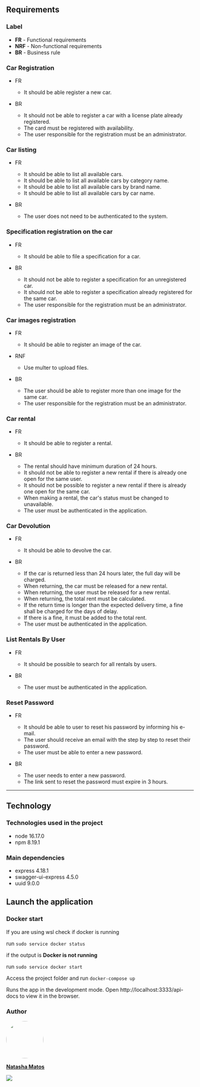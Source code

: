 ## Requirements

### Label
* **FR** - Functional requirements
* **NRF** - Non-functional requirements
* **BR** - Business rule

### **Car Registration**

* FR
  * It should be able register a new car.

* BR
  * It should not be able to register a car with a license plate already registered.
  * The card must be registered with availability.
  * The user responsible for the registration must be an administrator.

### **Car listing**

* FR
  * It should be able to list all available cars.
  * It should be able to list all available cars by category name.
  * It should be able to list all available cars by brand name.
  * It should be able to list all available cars by car name.

* BR
  * The user does not need to be authenticated to the system.

### **Specification registration on the car**

* FR
  * It should be able to file a specification for a car.

* BR
  * It should not be able to register a specification for an unregistered car.
  * It should not be able to register a specification already registered for the same car.
  * The user responsible for the registration must be an administrator.

### **Car images registration**

* FR
  * It should be able to register an image of the car.

* RNF
  * Use multer to upload files.

* BR
  * The user should be able to register more than one image for the same car.
  * The user responsible for the registration must be an administrator.

### **Car rental**

* FR
  * It should be able to register a rental.

* BR
  * The rental should have minimum duration of 24 hours.
  * It should not be able to register a new rental if there is already one open for the same user.
  * It should not be possible to register a new rental if there is already one open for the same car.
  * When making a rental, the car's status must be changed to unavailable.
  * The user must be authenticated in the application.

### **Car Devolution**

* FR
  * It should be able to devolve the car.

* BR
  * If the car is returned less than 24 hours later, the full day will be charged.
  * When returning, the car must be released for a new rental.
  * When returning, the user must be released for a new rental.
  * When returning, the total rent must be calculated.
  * If the return time is longer than the expected delivery time, a fine shall be charged for the days of delay.
  * If there is a fine, it must be added to the total rent.
  * The user must be authenticated in the application.

### **List Rentals By User**

* FR
  * It should be possible to search for all rentals by users.

* BR
  * The user must be authenticated in the application.

### **Reset Password**

* FR
  * It should be able to user to reset his password by informing his e-mail.
  * The user should receive an email with the step by step to reset their password.
  * The user must be able to enter a new password.

* BR
  * The user needs to enter a new password.
  * The link sent to reset the password must expire in 3 hours.
___

## Technology

### Technologies used in the project

- node 16.17.0
- npm 8.19.1

### Main dependencies
- express 4.18.1
- swagger-ui-express 4.5.0
- uuid 9.0.0

## Launch the application

### Docker start
If you are using wsl check if docker is running

run `sudo service docker status`

if the output is **Docker is not running**

run `sudo service docker start`

Access the project folder and run `docker-compose up`

Runs the app in the development mode.
Open http://localhost:3333/api-docs to view it in the browser.


### Author

<div>
  <a href="https://github.com/natasha-m-oliveira">
    <img style="border-radius: 50%;" src="https://avatars.githubusercontent.com/u/85530160?s=400&u=5767a5c6046a41c29ac5b0e24fe44d664fd7d22f&v=4" width="100px;" alt=""/>
    <p><b>Natasha Matos</b></p>
  </a>
  <a href="https://www.linkedin.com/in/natasha-matos-oliveira/" styles="display: block;">
    <img src="https://img.shields.io/badge/-LinkedIn-blue?style=flat-square&logo=Linkedin&logoColor=white&link=https://www.linkedin.com/in/natasha-matos-oliveira/)">
  </a>
</div>